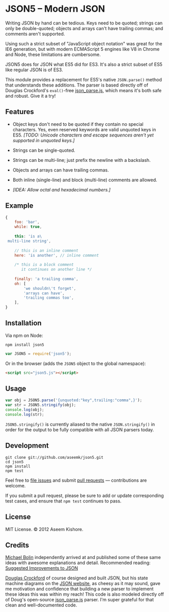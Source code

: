 # JSON5 – Modern JSON

Writing JSON by hand can be tedious. Keys need to be quoted; strings can only
be double-quoted; objects and arrays can't have trailing commas; and comments
aren't supported.

Using such a strict subset of "JavaScript object notation" was great for the
IE6 generation, but with modern ECMAScript 5 engines like V8 in Chrome and
Node, these limitations are cumbersome.

JSON5 does for JSON what ES5 did for ES3. It's also a strict subset of ES5
like regular JSON is of ES3.

This module provides a replacement for ES5's native `JSON.parse()` method that
understands these additions. The parser is based directly off of Douglas
Crockford's `eval()`-free [json_parse.js][], which means it's both safe and
robust. Give it a try!

## Features

- Object keys don't need to be quoted if they contain no special characters.
  Yes, even reserved keywords are valid unquoted keys in ES5.
  *[TODO: Unicode characters and escape sequences aren't yet supported in
  unquoted keys.]*

- Strings can be single-quoted.

- Strings can be multi-line; just prefix the newline with a backslash.

- Objects and arrays can have trailing commas.

- Both inline (single-line) and block (multi-line) comments are allowed.

- *[IDEA: Allow octal and hexadecimal numbers.]*

## Example

```js
{
    foo: 'bar',
    while: true,
    
    this: 'is a\
 multi-line string',
 
    // this is an inline comment
    here: 'is another', // inline comment
    
    /* this is a block comment
       it continues on another line */
       
    finally: 'a trailing comma',
    oh: [
        'we shouldn\'t forget',
        'arrays can have',
        'trailing commas too',
    ],
}
```

## Installation

Via npm on Node:

```
npm install json5
```

```js
var JSON5 = require('json5');
```

Or in the browser (adds the `JSON5` object to the global namespace):

```html
<script src="json5.js"></script>
```

## Usage

```js
var obj = JSON5.parse('{unquoted:"key",trailing:"comma",}');
var str = JSON5.stringify(obj);
console.log(obj);
console.log(str);
```

`JSON5.stringify()` is currently aliased to the native `JSON.stringify()` in
order for the output to be fully compatible with all JSON parsers today.

## Development

```
git clone git://github.com/aseemk/json5.git
cd json5
npm install
npm test
```

Feel free to [file issues](https://github.com/aseemk/json5/issues) and submit
[pull requests](https://github.com/aseemk/json5/pulls) — contributions are
welcome.

If you submit a pull request, please be sure to add or update corresponding
test cases, and ensure that `npm test` continues to pass.

## License

MIT License. © 2012 Aseem Kishore.

## Credits

[Michael Bolin](http://bolinfest.com/) independently arrived at and published
some of these same ideas with awesome explanations and detail.
Recommended reading:
[Suggested Improvements to JSON](http://bolinfest.com/essays/json.html)

[Douglas Crockford](http://www.crockford.com/) of course designed and built
JSON, but his state machine diagrams on the [JSON website](http://json.org/),
as cheesy as it may sound, gave me motivation and confidence that building a
new parser to implement these ideas this was within my reach!
This code is also modeled directly off of Doug's open-source [json_parse.js][]
parser. I'm super grateful for that clean and well-documented code.

[json_parse.js]: https://github.com/douglascrockford/JSON-js/blob/master/json_parse.js

